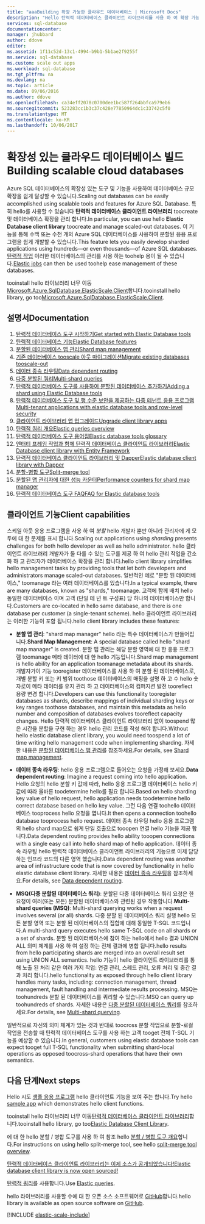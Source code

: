 ```yaml
---
title: "aaaBuilding 확장 가능한 클라우드 데이터베이스 | Microsoft Docs"
description: "Hello 탄력적 데이터베이스 클라이언트 라이브러리를 사용 하 여 확장 가능한.NET 데이터베이스 앱 빌드"
services: sql-database
documentationcenter: 
manager: jhubbard
author: ddove
editor: 
ms.assetid: 1f11c52d-13c1-4994-b9b1-5b1ae2f9255f
ms.service: sql-database
ms.custom: scale out apps
ms.workload: sql-database
ms.tgt_pltfrm: na
ms.devlang: na
ms.topic: article
ms.date: 09/06/2016
ms.author: ddove
ms.openlocfilehash: ca34eff2078c0700dee1bc587f264bbfca979eb6
ms.sourcegitcommit: 523283cc1b3c37c428e77850964dc1c33742c5f0
ms.translationtype: MT
ms.contentlocale: ko-KR
ms.lasthandoff: 10/06/2017
---
```

# <a name="building-scalable-cloud-databases"></a><span data-ttu-id="d7715-103">확장성 있는 클라우드 데이터베이스 빌드</span><span class="sxs-lookup"><span data-stu-id="d7715-103">Building scalable cloud databases</span></span>
<span data-ttu-id="d7715-104">Azure SQL 데이터베이스의 확장성 있는 도구 및 기능을 사용하여 데이터베이스 규모 확장을 쉽게 달성할 수 있습니다.</span><span class="sxs-lookup"><span data-stu-id="d7715-104">Scaling out databases can be easily accomplished using scalable tools and features for Azure SQL Database.</span></span> <span data-ttu-id="d7715-105">특히 hello를 사용할 수 있습니다 **탄력적 데이터베이스 클라이언트 라이브러리** toocreate 및 데이터베이스 확장을 관리 합니다.</span><span class="sxs-lookup"><span data-stu-id="d7715-105">In particular, you can use hello **Elastic Database client library** toocreate and manage scaled-out databases.</span></span> <span data-ttu-id="d7715-106">이 기능을 통해 수백 또는 수천 개의 Azure SQL 데이터베이스를 사용하여 분할된 응용 프로그램을 쉽게 개발할 수 있습니다.</span><span class="sxs-lookup"><span data-stu-id="d7715-106">This feature lets you easily develop sharded applications using hundreds—or even thousands—of Azure SQL databases.</span></span> <span data-ttu-id="d7715-107">[탄력적 작업](sql-database-elastic-jobs-powershell.md) 이러한 데이터베이스의 관리를 사용 하는 toohelp 용이 될 수 있습니다.</span><span class="sxs-lookup"><span data-stu-id="d7715-107">[Elastic jobs](sql-database-elastic-jobs-powershell.md) can then be used toohelp ease management of these databases.</span></span>

<span data-ttu-id="d7715-108">tooinstall hello 라이브러리 너무 이동[Microsoft.Azure.SqlDatabase.ElasticScale.Client](https://www.nuget.org/packages/Microsoft.Azure.SqlDatabase.ElasticScale.Client/)합니다.</span><span class="sxs-lookup"><span data-stu-id="d7715-108">tooinstall hello library, go too[Microsoft.Azure.SqlDatabase.ElasticScale.Client](https://www.nuget.org/packages/Microsoft.Azure.SqlDatabase.ElasticScale.Client/).</span></span> 

## <a name="documentation"></a><span data-ttu-id="d7715-109">설명서</span><span class="sxs-lookup"><span data-stu-id="d7715-109">Documentation</span></span>
1. [<span data-ttu-id="d7715-110">탄력적 데이터베이스 도구 시작하기</span><span class="sxs-lookup"><span data-stu-id="d7715-110">Get started with Elastic Database tools</span></span>](sql-database-elastic-scale-get-started.md)
2. [<span data-ttu-id="d7715-111">탄력적 데이터베이스 기능</span><span class="sxs-lookup"><span data-stu-id="d7715-111">Elastic Database features</span></span>](sql-database-elastic-scale-introduction.md)
3. [<span data-ttu-id="d7715-112">분할된 데이터베이스 맵 관리</span><span class="sxs-lookup"><span data-stu-id="d7715-112">Shard map management</span></span>](sql-database-elastic-scale-shard-map-management.md)
4. [<span data-ttu-id="d7715-113">기존 데이터베이스 tooscale 아웃 마이그레이션</span><span class="sxs-lookup"><span data-stu-id="d7715-113">Migrate existing databases tooscale-out</span></span>](sql-database-elastic-convert-to-use-elastic-tools.md)
5. [<span data-ttu-id="d7715-114">데이터 종속 라우팅</span><span class="sxs-lookup"><span data-stu-id="d7715-114">Data dependent routing</span></span>](sql-database-elastic-scale-data-dependent-routing.md)
6. [<span data-ttu-id="d7715-115">다중 분할된 쿼리</span><span class="sxs-lookup"><span data-stu-id="d7715-115">Multi-shard queries</span></span>](sql-database-elastic-scale-multishard-querying.md)
7. [<span data-ttu-id="d7715-116">탄력적 데이터베이스 도구를 사용하여 분할된 데이터베이스 추가하기</span><span class="sxs-lookup"><span data-stu-id="d7715-116">Adding a shard using Elastic Database tools</span></span>](sql-database-elastic-scale-add-a-shard.md)
8. [<span data-ttu-id="d7715-117">탄력적 데이터베이스 도구 및 행 수준 보안을 제공하는 다중 테넌트 응용 프로그램</span><span class="sxs-lookup"><span data-stu-id="d7715-117">Multi-tenant applications with elastic database tools and row-level security</span></span>](sql-database-elastic-tools-multi-tenant-row-level-security.md)
9. [<span data-ttu-id="d7715-118">클라이언트 라이브러리 앱 업그레이드</span><span class="sxs-lookup"><span data-stu-id="d7715-118">Upgrade client library apps</span></span>](sql-database-elastic-scale-upgrade-client-library.md) 
10. [<span data-ttu-id="d7715-119">탄력적 쿼리 개요</span><span class="sxs-lookup"><span data-stu-id="d7715-119">Elastic queries overview</span></span>](sql-database-elastic-query-overview.md)
11. [<span data-ttu-id="d7715-120">탄력적 데이터베이스 도구 용어집</span><span class="sxs-lookup"><span data-stu-id="d7715-120">Elastic database tools glossary</span></span>](sql-database-elastic-scale-glossary.md)
12. [<span data-ttu-id="d7715-121">엔터티 프레임 작업과 함께 탄력적 데이터베이스 클라이언트 라이브러리</span><span class="sxs-lookup"><span data-stu-id="d7715-121">Elastic Database client library with Entity Framework</span></span>](sql-database-elastic-scale-use-entity-framework-applications-visual-studio.md)
13. [<span data-ttu-id="d7715-122">탄력적 데이터베이스 클라이언트 라이브러리 및 Dapper</span><span class="sxs-lookup"><span data-stu-id="d7715-122">Elastic database client library with Dapper</span></span>](sql-database-elastic-scale-working-with-dapper.md)
14. [<span data-ttu-id="d7715-123">분할-병합 도구</span><span class="sxs-lookup"><span data-stu-id="d7715-123">Split-merge tool</span></span>](sql-database-elastic-scale-overview-split-and-merge.md)
15. [<span data-ttu-id="d7715-124">분할된 맵 관리자에 대한 성능 카운터</span><span class="sxs-lookup"><span data-stu-id="d7715-124">Performance counters for shard map manager</span></span>](sql-database-elastic-database-client-library.md) 
16. [<span data-ttu-id="d7715-125">탄력적 데이터베이스 도구 FAQ</span><span class="sxs-lookup"><span data-stu-id="d7715-125">FAQ for Elastic database tools</span></span>](sql-database-elastic-scale-faq.md)

## <a name="client-capabilities"></a><span data-ttu-id="d7715-126">클라이언트 기능</span><span class="sxs-lookup"><span data-stu-id="d7715-126">Client capabilities</span></span>
<span data-ttu-id="d7715-127">스케일 아웃 응용 프로그램을 사용 하 여 *분할* hello 개발자 뿐만 아니라 관리자에 게 모두에 대 한 문제를 표시 합니다.</span><span class="sxs-lookup"><span data-stu-id="d7715-127">Scaling out applications using *sharding* presents challenges for both hello developer as well as hello administrator.</span></span> <span data-ttu-id="d7715-128">hello 클라이언트 라이브러리 개발자가 둘 다를 수 있는 도구를 제공 하 여 hello 관리 작업을 간소화 하 고 관리자가 데이터베이스 확장을 관리 합니다.</span><span class="sxs-lookup"><span data-stu-id="d7715-128">hello client library simplifies hello management tasks by providing tools that let both developers and administrators manage scaled-out databases.</span></span> <span data-ttu-id="d7715-129">일반적인 예로 "분할 된 데이터베이스," toomanage 라는 여러 데이터베이스를 있습니다.</span><span class="sxs-lookup"><span data-stu-id="d7715-129">In a typical example, there are many databases, known as "shards," toomanage.</span></span> <span data-ttu-id="d7715-130">고객에 함께 배치 hello 동일한 데이터베이스 이며 고객 (단일 테 넌 트 구성표) 당 하나의 데이터베이스만 합니다.</span><span class="sxs-lookup"><span data-stu-id="d7715-130">Customers are co-located in hello same database, and there is one database per customer (a single-tenant scheme).</span></span> <span data-ttu-id="d7715-131">hello 클라이언트 라이브러리는 이러한 기능이 포함 됩니다.</span><span class="sxs-lookup"><span data-stu-id="d7715-131">hello client library includes these features:</span></span>

- <span data-ttu-id="d7715-132">**분할 맵 관리**: "shard map manager" hello 라는 특수 데이터베이스가 만들어집니다.</span><span class="sxs-lookup"><span data-stu-id="d7715-132">**Shard Map Management**: A special database called hello "shard map manager" is created.</span></span> <span data-ttu-id="d7715-133">분할 맵 관리는 해당 분할 영역에 대 한 응용 프로그램 toomanage 메타 데이터에 대 한 hello 기능입니다.</span><span class="sxs-lookup"><span data-stu-id="d7715-133">Shard map management is hello ability for an application toomanage metadata about its shards.</span></span> <span data-ttu-id="d7715-134">개발자가이 기능 tooregister 데이터베이스를 사용 하 여 분할 된 데이터베이스로, 개별 분할 키 또는 키 범위 toothose 데이터베이스의 매핑을 설명 하 고 수 hello 숫자로이 메타 데이터를 유지 관리 하 고 데이터베이스의 컴퍼지션 발전 tooreflect 용량 변경 합니다.</span><span class="sxs-lookup"><span data-stu-id="d7715-134">Developers can use this functionality tooregister databases as shards, describe mappings of individual sharding keys or key ranges toothose databases, and maintain this metadata as hello number and composition of databases evolves tooreflect capacity changes.</span></span> <span data-ttu-id="d7715-135">Hello 탄력적 데이터베이스 클라이언트 라이브러리 없이 toospend 많은 시간을 분할을 구현 하는 경우 hello 관리 코드를 작성 해야 합니다.</span><span class="sxs-lookup"><span data-stu-id="d7715-135">Without hello elastic database client library, you would need toospend a lot of time writing hello management code when implementing sharding.</span></span> <span data-ttu-id="d7715-136">자세한 내용은 [분할된 데이터베이스 맵 관리](sql-database-elastic-scale-shard-map-management.md)를 참조하세요.</span><span class="sxs-lookup"><span data-stu-id="d7715-136">For details, see [Shard map management](sql-database-elastic-scale-shard-map-management.md).</span></span>

- <span data-ttu-id="d7715-137">**데이터 종속 라우팅**: hello 응용 프로그램으로 들어오는 요청을 가정해 보세요.</span><span class="sxs-lookup"><span data-stu-id="d7715-137">**Data dependent routing**: Imagine a request coming into hello application.</span></span> <span data-ttu-id="d7715-138">Hello 요청의 hello 분할 키 값에 따라, hello 응용 프로그램 데이터베이스 hello 키 값에 따라 올바른 toodetermine hello를 필요 합니다.</span><span class="sxs-lookup"><span data-stu-id="d7715-138">Based on hello sharding key value of hello request, hello application needs toodetermine hello correct database based on hello key value.</span></span> <span data-ttu-id="d7715-139">그런 다음 연결 toohello 데이터베이스 tooprocess hello 요청을 엽니다.</span><span class="sxs-lookup"><span data-stu-id="d7715-139">It then opens a connection toohello database tooprocess hello request.</span></span> <span data-ttu-id="d7715-140">데이터 종속 라우팅 hello 응용 프로그램의 hello shard map으로 쉽게 단일 호출으로 tooopen 연결 hello 기능을 제공 합니다.</span><span class="sxs-lookup"><span data-stu-id="d7715-140">Data dependent routing provides hello ability tooopen connections with a single easy call into hello shard map of hello application.</span></span> <span data-ttu-id="d7715-141">데이터 종속 라우팅 hello 탄력적 데이터베이스 클라이언트 라이브러리의 기능으로 이제 담당 하는 인프라 코드의 다른 영역 했습니다.</span><span class="sxs-lookup"><span data-stu-id="d7715-141">Data dependent routing was another area of infrastructure code that is now covered by functionality in hello elastic database client library.</span></span> <span data-ttu-id="d7715-142">자세한 내용은 [데이터 종속 라우팅](sql-database-elastic-scale-data-dependent-routing.md)을 참조하세요.</span><span class="sxs-lookup"><span data-stu-id="d7715-142">For details, see [Data dependent routing](sql-database-elastic-scale-data-dependent-routing.md).</span></span>
- <span data-ttu-id="d7715-143">**MSQ(다중 분할된 데이터베이스 쿼리)**: 분할된 다중 데이터베이스 쿼리 요청은 한 요청이 여러(또는 모든) 분할된 데이터베이스와 관련된 경우 작동합니다.</span><span class="sxs-lookup"><span data-stu-id="d7715-143">**Multi-shard queries (MSQ)**: Multi-shard querying works when a request involves several (or all) shards.</span></span> <span data-ttu-id="d7715-144">다중 분할 된 데이터베이스 쿼리 실행 hello 모든 분할 영역 또는 분할 된 데이터베이스의 집합에 대해 동일한 T-SQL 코드입니다.</span><span class="sxs-lookup"><span data-stu-id="d7715-144">A multi-shard query executes hello same T-SQL code on all shards or a set of shards.</span></span> <span data-ttu-id="d7715-145">분할 된 데이터베이스에 참여 하는 hello에서 hello 결과 UNION ALL 의미 체계를 사용 하 여 설정 하는 전체 결과에 병합 됩니다.</span><span class="sxs-lookup"><span data-stu-id="d7715-145">hello results from hello participating shards are merged into an overall result set using UNION ALL semantics.</span></span> <span data-ttu-id="d7715-146">hello 기능이 hello 클라이언트 라이브러리를 통해 노출 된 처리 같은 여러 가지 작업: 연결 관리, 스레드 관리, 오류 처리 및 중간 결과 처리 합니다.</span><span class="sxs-lookup"><span data-stu-id="d7715-146">hello functionality as exposed through hello client library handles many tasks, including: connection management, thread management, fault handling and intermediate results processing.</span></span> <span data-ttu-id="d7715-147">MSQ는 toohundreds 분할 된 데이터베이스를 쿼리할 수 있습니다.</span><span class="sxs-lookup"><span data-stu-id="d7715-147">MSQ can query up toohundreds of shards.</span></span> <span data-ttu-id="d7715-148">자세한 내용은 [다중 분할된 데이터베이스 쿼리](sql-database-elastic-scale-multishard-querying.md)를 참조하세요.</span><span class="sxs-lookup"><span data-stu-id="d7715-148">For details, see [Multi-shard querying](sql-database-elastic-scale-multishard-querying.md).</span></span>

<span data-ttu-id="d7715-149">일반적으로 자신의 의미 체계가 있는 것과 반대로 toocross 분할 작업으로 분할-로컬 작업을 전송할 때 탄력적 데이터베이스 도구를 사용 하는 고객 tooget 전체 T-SQL 기능을 예상할 수 있습니다.</span><span class="sxs-lookup"><span data-stu-id="d7715-149">In general, customers using elastic database tools can expect tooget full T-SQL functionality when submitting shard-local operations as opposed toocross-shard operations that have their own semantics.</span></span>

## <a name="next-steps"></a><span data-ttu-id="d7715-150">다음 단계</span><span class="sxs-lookup"><span data-stu-id="d7715-150">Next steps</span></span>
<span data-ttu-id="d7715-151">Hello 시도 [샘플 응용 프로그램](sql-database-elastic-scale-get-started.md) hello 클라이언트 기능을 보여 주는 합니다.</span><span class="sxs-lookup"><span data-stu-id="d7715-151">Try hello [sample app](sql-database-elastic-scale-get-started.md) which demonstrates hello client functions.</span></span> 

<span data-ttu-id="d7715-152">tooinstall hello 라이브러리 너무 이동[탄력적 데이터베이스 클라이언트 라이브러리](http://www.nuget.org/packages/Microsoft.Azure.SqlDatabase.ElasticScale.Client/)합니다.</span><span class="sxs-lookup"><span data-stu-id="d7715-152">tooinstall hello library, go too[Elastic Database Client Library](http://www.nuget.org/packages/Microsoft.Azure.SqlDatabase.ElasticScale.Client/).</span></span>

<span data-ttu-id="d7715-153">에 대 한 hello 분할 / 병합 도구를 사용 하 여 참조 hello [분할 / 병합 도구 개요](sql-database-elastic-scale-overview-split-and-merge.md)합니다.</span><span class="sxs-lookup"><span data-stu-id="d7715-153">For instructions on using hello split-merge tool, see hello [split-merge tool overview](sql-database-elastic-scale-overview-split-and-merge.md).</span></span>

[<span data-ttu-id="d7715-154">탄력적 데이터베이스 클라이언트 라이브러리는 이제 소스가 공개되었습니다!</span><span class="sxs-lookup"><span data-stu-id="d7715-154">Elastic database client library is now open sourced!</span></span>](https://azure.microsoft.com/blog/elastic-database-client-library-is-now-open-sourced/)

<span data-ttu-id="d7715-155">[탄력적 쿼리](sql-database-elastic-query-overview.md)를 사용합니다.</span><span class="sxs-lookup"><span data-stu-id="d7715-155">Use [Elastic queries](sql-database-elastic-query-overview.md).</span></span>

<span data-ttu-id="d7715-156">hello 라이브러리를 사용할 수에 대 한 오픈 소스 소프트웨어로 [GitHub](https://github.com/Azure/elastic-db-tools)합니다.</span><span class="sxs-lookup"><span data-stu-id="d7715-156">hello library is available as open source software on [GitHub](https://github.com/Azure/elastic-db-tools).</span></span> 

[!INCLUDE [elastic-scale-include](../../includes/elastic-scale-include.md)]

<!--Anchors-->
<!--Image references-->
[1]:./media/sql-database-elastic-database-client-library/glossary.png

